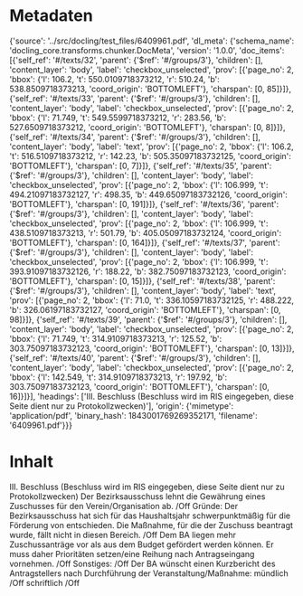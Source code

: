 # Metadaten
{'source': '../src/docling/test_files/6409961.pdf', 'dl_meta': {'schema_name': 'docling_core.transforms.chunker.DocMeta', 'version': '1.0.0', 'doc_items': [{'self_ref': '#/texts/32', 'parent': {'$ref': '#/groups/3'}, 'children': [], 'content_layer': 'body', 'label': 'checkbox_unselected', 'prov': [{'page_no': 2, 'bbox': {'l': 106.2, 't': 550.0109718373212, 'r': 510.24, 'b': 538.8509718373213, 'coord_origin': 'BOTTOMLEFT'}, 'charspan': [0, 85]}]}, {'self_ref': '#/texts/33', 'parent': {'$ref': '#/groups/3'}, 'children': [], 'content_layer': 'body', 'label': 'checkbox_unselected', 'prov': [{'page_no': 2, 'bbox': {'l': 71.749, 't': 549.5599718373212, 'r': 283.56, 'b': 527.6509718373212, 'coord_origin': 'BOTTOMLEFT'}, 'charspan': [0, 8]}]}, {'self_ref': '#/texts/34', 'parent': {'$ref': '#/groups/3'}, 'children': [], 'content_layer': 'body', 'label': 'text', 'prov': [{'page_no': 2, 'bbox': {'l': 106.2, 't': 516.5109718373212, 'r': 142.23, 'b': 505.35097183732125, 'coord_origin': 'BOTTOMLEFT'}, 'charspan': [0, 7]}]}, {'self_ref': '#/texts/35', 'parent': {'$ref': '#/groups/3'}, 'children': [], 'content_layer': 'body', 'label': 'checkbox_unselected', 'prov': [{'page_no': 2, 'bbox': {'l': 106.999, 't': 494.21097183732127, 'r': 498.35, 'b': 449.65097183732126, 'coord_origin': 'BOTTOMLEFT'}, 'charspan': [0, 191]}]}, {'self_ref': '#/texts/36', 'parent': {'$ref': '#/groups/3'}, 'children': [], 'content_layer': 'body', 'label': 'checkbox_unselected', 'prov': [{'page_no': 2, 'bbox': {'l': 106.999, 't': 438.5109718373213, 'r': 501.79, 'b': 405.05097183732124, 'coord_origin': 'BOTTOMLEFT'}, 'charspan': [0, 164]}]}, {'self_ref': '#/texts/37', 'parent': {'$ref': '#/groups/3'}, 'children': [], 'content_layer': 'body', 'label': 'checkbox_unselected', 'prov': [{'page_no': 2, 'bbox': {'l': 106.999, 't': 393.91097183732126, 'r': 188.22, 'b': 382.75097183732123, 'coord_origin': 'BOTTOMLEFT'}, 'charspan': [0, 15]}]}, {'self_ref': '#/texts/38', 'parent': {'$ref': '#/groups/3'}, 'children': [], 'content_layer': 'body', 'label': 'text', 'prov': [{'page_no': 2, 'bbox': {'l': 71.0, 't': 336.10597183732125, 'r': 488.222, 'b': 326.06197183732127, 'coord_origin': 'BOTTOMLEFT'}, 'charspan': [0, 98]}]}, {'self_ref': '#/texts/39', 'parent': {'$ref': '#/groups/3'}, 'children': [], 'content_layer': 'body', 'label': 'checkbox_unselected', 'prov': [{'page_no': 2, 'bbox': {'l': 71.749, 't': 314.9109718373213, 'r': 125.52, 'b': 303.75097183732123, 'coord_origin': 'BOTTOMLEFT'}, 'charspan': [0, 13]}]}, {'self_ref': '#/texts/40', 'parent': {'$ref': '#/groups/3'}, 'children': [], 'content_layer': 'body', 'label': 'checkbox_unselected', 'prov': [{'page_no': 2, 'bbox': {'l': 142.549, 't': 314.9109718373213, 'r': 197.92, 'b': 303.75097183732123, 'coord_origin': 'BOTTOMLEFT'}, 'charspan': [0, 16]}]}], 'headings': ['III. Beschluss (Beschluss wird im RIS eingegeben, diese Seite dient nur zu Protokollzwecken)'], 'origin': {'mimetype': 'application/pdf', 'binary_hash': 1843001769269352171, 'filename': '6409961.pdf'}}}

# Inhalt
III. Beschluss (Beschluss wird im RIS eingegeben, diese Seite dient nur zu Protokollzwecken)
Der Bezirksausschuss lehnt die Gewährung eines Zuschusses für den Verein/Organisation
ab. /Off
Gründe:
Der Bezirksausschuss hat sich für das Haushaltsjahr schwerpunktmäßig für die Förderung von entschieden. Die Maßnahme, für die der Zuschuss beantragt wurde, fällt nicht in diesen Bereich. /Off
Dem BA liegen mehr Zuschussanträge vor als aus dem Budget gefördert werden können. Er muss daher Prioritäten setzen/eine Reihung nach Antragseingang vornehmen. /Off
Sonstiges: /Off
Der BA wünscht einen Kurzbericht des Antragstellers nach Durchführung der  Veranstaltung/Maßnahme:
mündlich /Off
schriftlich /Off